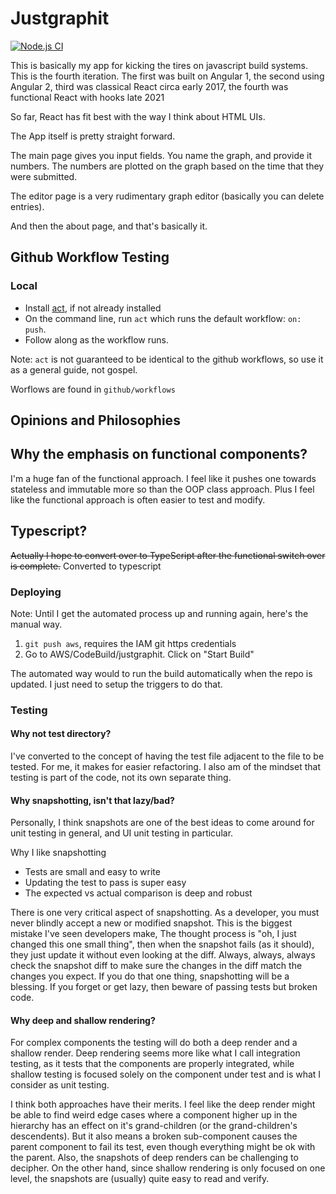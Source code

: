 
# Justgraphit



[![Node.js CI](https://github.com/forforf/justgraphit/actions/workflows/node.js.yml/badge.svg)](https://github.com/forforf/justgraphit/actions/workflows/node.js.yml)


This is basically my app for kicking the tires on javascript build systems.
This is the fourth iteration. The first was built on Angular 1, the second using Angular 2,
third was classical React circa early 2017, the fourth was functional React with hooks 
late 2021

So far, React has fit best with the way I think about HTML UIs.

The App itself is pretty straight forward. 

The main page gives you input fields.
You name the graph, and provide it numbers. The numbers are plotted on the graph
based on the time that they were submitted.

The editor page is a very rudimentary graph editor (basically you can delete entries).

And then the about page, and that's basically it.

## Github Workflow Testing

### Local

* Install [act](https://github.com/nektos/act), if not already installed
* On the command line, run `act` which runs the default workflow: `on: push`.
* Follow along as the workflow runs.

Note: `act` is not guaranteed to be identical to the github workflows, so use it as a general guide, not gospel.

Worflows are found in `github/workflows`

## Opinions and Philosophies


## Why the emphasis on functional components?
I'm a huge fan of the functional approach. I feel like it pushes one towards stateless
and immutable more so than the OOP class approach. Plus I feel like the functional approach
is often easier to test and modify.

## Typescript?

~~Actually I hope to convert over to TypeScript after the functional switch over is complete.~~
Converted to typescript

### Deploying

Note: Until I get the automated process up and running again, here's the manual way.
1. `git push aws`, requires the IAM git https credentials
2. Go to AWS/CodeBuild/justgraphit. Click on "Start Build"

The automated way would to run the build automatically when the repo is updated. I just need to setup the triggers to do that.

### Testing

#### Why not test directory?

I've converted to the concept of having the test file adjacent to the file to be tested.
For me, it makes for easier refactoring. I also am of the mindset that testing is part of
the code, not its own separate thing.

#### Why snapshotting, isn't that lazy/bad?
Personally, I think snapshots are one of the best ideas to come around for unit testing 
in general, and UI unit testing in particular.

Why I like snapshotting
* Tests are small and easy to write
* Updating the test to pass is super easy
* The expected vs actual comparison is deep and robust

There is one very critical aspect of snapshotting. As a developer, you must never blindly
accept a new or modified snapshot. This is the biggest mistake I've seen developers make, 
The thought process is "oh, I just changed this one small thing", then when the snapshot 
fails (as it should), they just update it without even looking at the diff. Always, always,
always check the snapshot diff to make sure the changes in the diff match the changes you 
expect. If you do that one thing, snapshotting will be a blessing. If you forget or get lazy, 
then beware of passing tests but broken code.

#### Why deep and shallow rendering?

For complex components the testing will do both a deep render and a shallow render.
Deep rendering seems more like what I call integration testing, as it tests that the components are
properly integrated, while shallow testing is focused solely on the component under test and is what 
I consider as unit testing.

I think both approaches have their merits. I feel like the deep 
render might be able to find weird edge cases where a component higher up in the hierarchy
has an effect on it's grand-children (or the grand-children's descendents). But it also
means a broken sub-component causes the parent component to fail its test, even though
everything might be ok with the parent. Also, the snapshots of deep renders can be challenging to 
decipher. On the other hand, since shallow rendering is only 
focused on one level, the snapshots are (usually) quite easy to read and verify.



